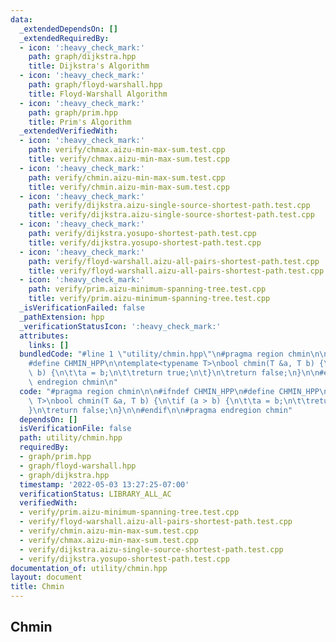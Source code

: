 ```yaml
---
data:
  _extendedDependsOn: []
  _extendedRequiredBy:
  - icon: ':heavy_check_mark:'
    path: graph/dijkstra.hpp
    title: Dijkstra's Algorithm
  - icon: ':heavy_check_mark:'
    path: graph/floyd-warshall.hpp
    title: Floyd-Warshall Algorithm
  - icon: ':heavy_check_mark:'
    path: graph/prim.hpp
    title: Prim's Algorithm
  _extendedVerifiedWith:
  - icon: ':heavy_check_mark:'
    path: verify/chmax.aizu-min-max-sum.test.cpp
    title: verify/chmax.aizu-min-max-sum.test.cpp
  - icon: ':heavy_check_mark:'
    path: verify/chmin.aizu-min-max-sum.test.cpp
    title: verify/chmin.aizu-min-max-sum.test.cpp
  - icon: ':heavy_check_mark:'
    path: verify/dijkstra.aizu-single-source-shortest-path.test.cpp
    title: verify/dijkstra.aizu-single-source-shortest-path.test.cpp
  - icon: ':heavy_check_mark:'
    path: verify/dijkstra.yosupo-shortest-path.test.cpp
    title: verify/dijkstra.yosupo-shortest-path.test.cpp
  - icon: ':heavy_check_mark:'
    path: verify/floyd-warshall.aizu-all-pairs-shortest-path.test.cpp
    title: verify/floyd-warshall.aizu-all-pairs-shortest-path.test.cpp
  - icon: ':heavy_check_mark:'
    path: verify/prim.aizu-minimum-spanning-tree.test.cpp
    title: verify/prim.aizu-minimum-spanning-tree.test.cpp
  _isVerificationFailed: false
  _pathExtension: hpp
  _verificationStatusIcon: ':heavy_check_mark:'
  attributes:
    links: []
  bundledCode: "#line 1 \"utility/chmin.hpp\"\n#pragma region chmin\n\n#ifndef CHMIN_HPP\n\
    #define CHMIN_HPP\n\ntemplate<typename T>\nbool chmin(T &a, T b) {\n\tif (a >\
    \ b) {\n\t\ta = b;\n\t\treturn true;\n\t}\n\treturn false;\n}\n\n#endif\n\n#pragma\
    \ endregion chmin\n"
  code: "#pragma region chmin\n\n#ifndef CHMIN_HPP\n#define CHMIN_HPP\n\ntemplate<typename\
    \ T>\nbool chmin(T &a, T b) {\n\tif (a > b) {\n\t\ta = b;\n\t\treturn true;\n\t\
    }\n\treturn false;\n}\n\n#endif\n\n#pragma endregion chmin"
  dependsOn: []
  isVerificationFile: false
  path: utility/chmin.hpp
  requiredBy:
  - graph/prim.hpp
  - graph/floyd-warshall.hpp
  - graph/dijkstra.hpp
  timestamp: '2022-05-03 13:27:25-07:00'
  verificationStatus: LIBRARY_ALL_AC
  verifiedWith:
  - verify/prim.aizu-minimum-spanning-tree.test.cpp
  - verify/floyd-warshall.aizu-all-pairs-shortest-path.test.cpp
  - verify/chmin.aizu-min-max-sum.test.cpp
  - verify/chmax.aizu-min-max-sum.test.cpp
  - verify/dijkstra.aizu-single-source-shortest-path.test.cpp
  - verify/dijkstra.yosupo-shortest-path.test.cpp
documentation_of: utility/chmin.hpp
layout: document
title: Chmin
---
```


## Chmin